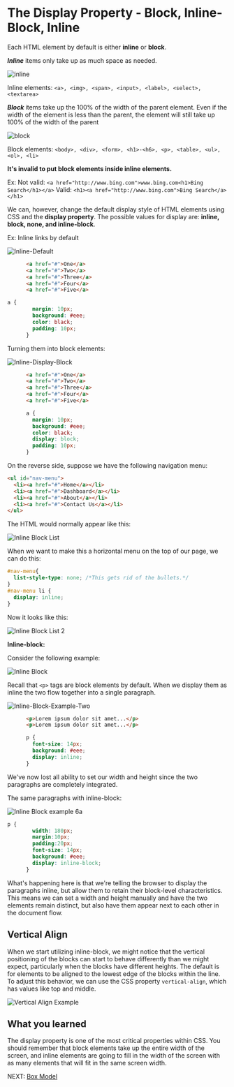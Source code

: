 # The Display Property - Block, Inline-Block, Inline

Each HTML element by default is either **inline** or **block**.

**_Inline_** items only take up as much space as needed.

![inline](https://s3.amazonaws.com/General_V88/boomyeah2015/codingdojo/curriculum/content/chapter/Inline.png)

Inline elements: ```<a>, <img>, <span>, <input>, <label>, <select>, <textarea>```

_**Block**_  items take up the 100% of the width of the parent element. Even if the width of the element is less than the parent, the element will still take up 100% of the width of the parent

![block](https://s3.amazonaws.com/General_V88/boomyeah2015/codingdojo/curriculum/content/chapter/Block.png)

Block elements: ```<body>, <div>, <form>, <h1>-<h6>, <p>, <table>, <ul>, <ol>, <li>```

**It's invalid to put block elements inside inline elements.**

Ex:
Not valid:
```<a href="http://www.bing.com">www.bing.com<h1>Bing Search</h1></a>```
Valid:
```<h1><a href="http://www.bing.com">Bing Search</a></h1>```

We can, however, change the default display style of HTML elements using CSS and the  **display property**. The possible values for display are: **inline, block, none, and inline-block**.

Ex: Inline links by default

![Inline-Default](../images/Inline-Default.png)

```html
      <a href="#">One</a>
      <a href="#">Two</a>
      <a href="#">Three</a>
      <a href="#">Four</a>
      <a href="#">Five</a>
```

```css
a {
        margin: 10px;
        background: #eee;
        color: black;
        padding: 10px;
      }
```

Turning them into block elements:

![Inline-Display-Block](../images/Inline-Display-Block.png)

```html
      <a href="#">One</a>
      <a href="#">Two</a>
      <a href="#">Three</a>
      <a href="#">Four</a>
      <a href="#">Five</a>
```

```css
      a {
        margin: 10px;
        background: #eee;
        color: black;
        display: block;
        padding: 10px;
      }
```

On the reverse side, suppose we have the following navigation menu:

``` html
<ul id="nav-menu">
  <li><a href="#">Home</a></li>
  <li><a href="#">Dashboard</a></li>
  <li><a href="#">About</a></li>
  <li><a href="#">Contact Us</a></li>
</ul>
```

The HTML would normally appear like this:

![Inline Block List](../images/inline-block-list.png)

When we want to make this a horizontal menu on the top of our page, we can do this:

``` css
#nav-menu{
  list-style-type: none; /*This gets rid of the bullets.*/
}
#nav-menu li {
  display: inline;
}
```

Now it looks like this:

![Inline Block List 2](../images/inline-block-list2.png)

**Inline-block:**

Consider the following example:

![Inline Block](../images/inlineBlock-1.jpg)

Recall that `<p>` tags are block elements by default. When we display them as inline the two flow together into a single paragraph.

![Inline-Block-Example-Two](../images/Inline-Block-Example-Two.png)

``` html
      <p>Lorem ipsum dolor sit amet...</p>
      <p>Lorem ipsum dolor sit amet...</p>
```

```css
      p {
        font-size: 14px;
        background: #eee;
        display: inline;
      }
```

We've now lost all ability to set our width and height since the two paragraphs are completely integrated.

The same paragraphs with inline-block:

![Inline Block example 6a](../images/inlineBlock-6a.jpg)

``` css
p {
        width: 180px;
        margin:10px;
        padding:20px;
        font-size: 14px;
        background: #eee;
        display: inline-block;
      }
```

What's happening here is that we're telling the browser to display the paragraphs inline, but allow them to retain their block-level characteristics. This means we can set a width and height manually and have the two elements remain distinct, but also have them appear next to each other in the document flow.

## Vertical Align

When we start utilizing inline-block, we might notice that the vertical positioning of the blocks can start to behave differently than we might expect, particularly when the blocks have different heights. The default is for elements to be aligned to the lowest edge of the blocks within the line. To adjust this behavior, we can use the CSS property ````vertical-align````, which has values like top and middle.

![Vertical Align Example](../images/verticalalign.png)

## What you learned

The display property is one of the most critical properties within CSS. You should remember that block elements take up the entire width of the screen, and inline elements are going to fill in the width of the screen with as many elements that will fit in the same screen width.

NEXT: [Box Model](./box_model.md)
